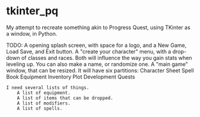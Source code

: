# tkinter_pq
My attempt to recreate something akin to Progress Quest, using TKinter as a window, in Python.

TODO: 
    A opening splash screen, with space for a logo, and a New Game, Load Save, and Exit button.
    A "create your character" menu, with a drop-down of classes and races. Both will influence the way you gain stats when leveling up. You can also make a name, or randomize one.
    A "main game" window, that can be resized. It will have six partitions:
        Character Sheet
        Spell Book
        Equipment
        Inventory
        Plot Development
        Quests
    
    I need several lists of things.
        A list of equipment.
        A list of items that can be dropped.
        A list of modifiers.
        A list of spells.